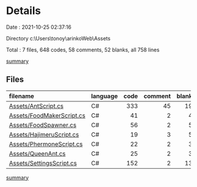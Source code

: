 # Details

Date : 2021-10-25 02:37:16

Directory c:\Users\tonoy\arinkoWeb\Assets

Total : 7 files,  648 codes, 58 comments, 52 blanks, all 758 lines

[summary](results.md)

## Files
| filename | language | code | comment | blank | total |
| :--- | :--- | ---: | ---: | ---: | ---: |
| [Assets/AntScript.cs](/Assets/AntScript.cs) | C# | 333 | 45 | 19 | 397 |
| [Assets/FoodMakerScript.cs](/Assets/FoodMakerScript.cs) | C# | 41 | 2 | 4 | 47 |
| [Assets/FoodSpawner.cs](/Assets/FoodSpawner.cs) | C# | 56 | 2 | 5 | 63 |
| [Assets/HajimeruScript.cs](/Assets/HajimeruScript.cs) | C# | 19 | 3 | 5 | 27 |
| [Assets/PhermoneScript.cs](/Assets/PhermoneScript.cs) | C# | 22 | 2 | 3 | 27 |
| [Assets/QueenAnt.cs](/Assets/QueenAnt.cs) | C# | 25 | 2 | 3 | 30 |
| [Assets/SettingsScript.cs](/Assets/SettingsScript.cs) | C# | 152 | 2 | 13 | 167 |

[summary](results.md)
